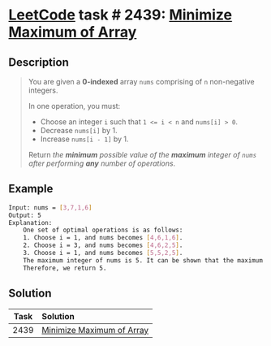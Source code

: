 # [LeetCode][leetcode] task # 2439: [Minimize Maximum of Array][task]

Description
-----------

> You are given a **0-indexed** array `nums` comprising of `n` non-negative integers.
> 
> In one operation, you must:
> * Choose an integer `i` such that `1 <= i < n` and `nums[i] > 0`.
> * Decrease `nums[i]` by 1.
> * Increase `nums[i - 1]` by 1.
>
> Return _the **minimum** possible value of the **maximum** integer of `nums` after performing **any** number of operations_.

 Example
-------

```sh
Input: nums = [3,7,1,6]
Output: 5
Explanation:
    One set of optimal operations is as follows:
    1. Choose i = 1, and nums becomes [4,6,1,6].
    2. Choose i = 3, and nums becomes [4,6,2,5].
    3. Choose i = 1, and nums becomes [5,5,2,5].
    The maximum integer of nums is 5. It can be shown that the maximum number cannot be less than 5.
    Therefore, we return 5.
```

Solution
--------

| Task | Solution                              |
|:----:|:--------------------------------------|
| 2439 | [Minimize Maximum of Array][solution] |


[leetcode]: <http://leetcode.com/>
[task]: <https://leetcode.com/problems/minimize-maximum-of-array/>
[solution]: <https://github.com/wellaxis/praxis-leetcode/blob/main/src/main/java/com/witalis/praxis/leetcode/task/h25/p2439/option/Practice.java>
